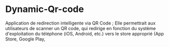 # Dynamic-Qr-code
Application de redirection intelligente via QR Code ; Elle permettrait aux utilisateurs de scanner un QR code, qui redirige en fonction du système d'exploitation du téléphone (iOS, Android, etc.) vers le store approprié (App Store, Google Play,
